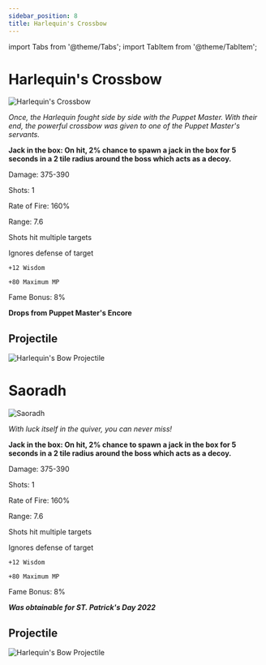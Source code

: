 ```yaml
---
sidebar_position: 8
title: Harlequin's Crossbow
---
```


import Tabs from '@theme/Tabs';
import TabItem from '@theme/TabItem';

<Tabs>
  <TabItem value="Harlequin's Crossbow" label="Harlequin's Crossbow" default>

# Harlequin's Crossbow

![Harlequin's Crossbow](https://vwiki.valorserver.com/api/item/picture/harlequin's%20crossbow)

<i>Once, the Harlequin fought side by side with the Puppet Master. With their end, the powerful crossbow was given to one of the Puppet Master's servants.</i>

**Jack in the box: On hit, 2% chance to spawn a jack in the box for 5 seconds in a 2 tile radius around the boss which acts as a decoy.**

Damage: 375-390

Shots: 1

Rate of Fire: 160%

Range: 7.6

Shots hit multiple targets

Ignores defense of target

    +12 Wisdom
    
    +80 Maximum MP
    
Fame Bonus: 8%

**Drops from Puppet Master's Encore**

## Projectile

 ![Harlequin's Bow Projectile](https://cdn.discordapp.com/attachments/1160376179996496013/1170813946190639264/harlequins.gif?ex=6591c775&is=657f5275&hm=8178b35a85113c9e2e616275b5b01853057db2cdc85582254f00d8286c08e805&)

  </TabItem>
  <TabItem value="Saoradh" label="Saoradh">

# Saoradh

![Saoradh](https://cdn.discordapp.com/attachments/1187552567295758487/1187710435244396584/Saoradh.png?ex=6597e08a&is=65856b8a&hm=feeec5a1411cd510ca343bd6032abbbf2f9ac22d00fad765391a78ff0a4f147e&)

<i>With luck itself in the quiver, you can never miss!</i>

**Jack in the box: On hit, 2% chance to spawn a jack in the box for 5 seconds in a 2 tile radius around the boss which acts as a decoy.**

Damage: 375-390

Shots: 1

Rate of Fire: 160%

Range: 7.6

Shots hit multiple targets

Ignores defense of target

    +12 Wisdom
    
    +80 Maximum MP
    
Fame Bonus: 8%

***Was obtainable for ST. Patrick's Day 2022***

## Projectile

 ![Harlequin's Bow Projectile](https://cdn.discordapp.com/attachments/1160376179996496013/1187710134365982750/normal_ar_blade.gif?ex=6597e042&is=65856b42&hm=aa663484144e90eb29c2f7920b275d08e77fc48f0863046ab8aafa4ba4a2c564&)

 </TabItem>
</Tabs>
